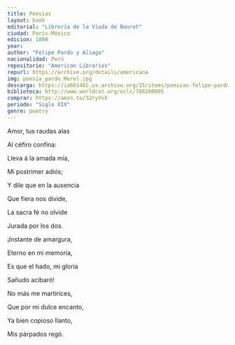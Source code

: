 ```yaml
---
title: Poesías
layout: book
editorial: "Librería de la Viuda de Bouret"
ciudad: París-México
edicion: 1898
year: 
author: "Felipe Pardo y Aliaga"
nacionalidad: Perú
repositorio: "American Libraries"
repurl: https://archive.org/details/americana
img: poesia_pardo_Morel.jpg
descarga: https://ia601402.us.archive.org/15/items/poesias-felipe-pardo-y-aliaga/Poesias%20-%20Felipe%20Pardo%20y%20Aliaga.pdf
biblioteca: http://www.worldcat.org/oclc/788260005
comprar: https://amzn.to/32ryVvX
periodo: "Siglo XIX"
genre: poetry
---
```

 

Amor, tus raudas alas
 
Al céfiro confina:
 
Lleva á la amada mía,
 
Mi postrimer adiós; 
 
Y dile que en la ausencia
 
Que fiera nos divide, 
 
La sacra fé no olvide
 
Jurada por los dos. 
 
¡Instante de amargura, 
 
Eterno en mi memoria, 
 
Es que el hado, mi gloria
 
Sañudo acibaró!
 
No más me martirices, 
 
Que por mi dulce encanto, 
 
Ya bien copioso llanto, 
 
Mis párpados regó.
